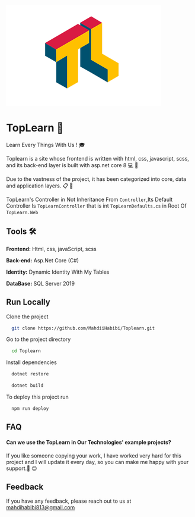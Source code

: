 

![Logo](https://github.com/MahdiiHabibi/Toplearn/blob/main/Toplearn.Web/wwwroot/images/pic/logo.png?raw=true)


# TopLearn 💫

Learn Every Things With Us ! 🎓 

Toplearn is a site whose frontend is written with html, css, javascript, scss, and its back-end layer is built with asp.net core 8  💻 📝

Due to the vastness of the project, it has been categorized into core, data and application layers. 📋 📁 

TopLearn's Controller in Not Inheritance From `Controller`,Its Default Controller Is `TopLearnController` that is int `TopLearnDefaults.cs` in Root Of `TopLearn.Web` 
## Tools 🛠  

**Frontend:** Html, css, javaScript, scss

**Back-end:** Asp.Net Core (C#)

**Identity:** Dynamic Identity With My Tables 

**DataBase:** SQL Server 2019



## Run Locally

Clone the project

```bash
  git clone https://github.com/MahdiiHabibi/Toplearn.git
```

Go to the project directory

```bash
  cd Toplearn
```

Install dependencies

```bash
  dotnet restore
```

```bash
  dotnet build
```

To deploy this project run

```bash
  npm run deploy
```


## FAQ

#### Can we use the TopLearn in Our Technologies' example projects?

If you like someone copying your work, I have worked very hard for this project and I will update it every day, so you can make me happy with your support.💓 😉




## Feedback

If you have any feedback, please reach out to us at mahdihabibi813@gmail.com

